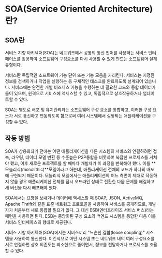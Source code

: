 # SOA(Service Oriented Architecture)란?

## SOA란

서비스 지향 아키텍처(SOA)는 네트워크에서 공통의 통신 언어를 사용하는 서비스 인터페이스를 활용하여 소프트웨어 구성요소를 다시 사용할 수 있게 만드는 소프트웨어 설계 유형이다.

서비스란 독립적인 소프트웨어 기능 단위 또는 기능 모음을 가리킨다. 서비스는 지정된 정보를 검색하거나 작업을 실행하는 등 구체적인 태스크를 완료하도록 설계되어 있습니다. 서비스에는 완전한 개별 비즈니스 기능을 수행하는 데 필요한 코드와 통합 데이터가 들어 있으며, 원격으로 서비스에 액세스할 수 있고, 독립적으로 상호작용하거나 업데이트할 수 있다.

SOA는 별도로 배포 및 유지관리되는 소프트웨어 구성 요소를 통합하고, 이러한 구성 요소가 서로 통신하고 연동되도록 함으로써 여러 시스템에서 실행되는 애플리케이션을 구성할 수 있다.

## 작동 방법

SOA가 상용화되기 전에는 어떤 애플리케이션을 다른 시스템의 서비스와 연결하려면 접속, 라우팅, 데이터 모델 변환 등 수준높은 P2P통합을 비롯하여 복잡한 프로세스를 거쳐야 했고, 이후 새로운 프로젝트를 할 때마다 개발자가 이 과정을 반복해야 했다. 이를 **모놀리식(monolithic)**모델이라고 하는데, 애플리케이션 전체의 코드가 하나의 배포에 구현되기 때문이다. 모놀리식 모델에서는 애플리케이션의 어느 측면이 제대로 작동하지 않을 경우 애플리케이션 전체를 잠시 오프라인 상태로 전환한 다음 문제를 해결하고 새 버전을 다시 배포해야 했다.

SOA에서는 요청을 보내거나 데이터에 액세스할 때 SOAP, JSON, ActiveMQ, Apache Thrift와 같은 표준 네트워크 프로토콜을 사용하여 서비스를 공개하므로, 개발자가 처음부터 새로 통합할 필요가 없다. 그 대신 ESB(엔터프라이즈 서비스 버스)라는 패턴을 사용하면 된다. ESB는 중앙화된 구성 요소와 백엔드 시스템을 통합한 다음 이를 서비스 인터페이스의 형태로 제공된다.

서비스 시향 아키텍처(SOA)에서는 서비스끼리 "느슨한 결합(loose coupling)" 시스템을 사용하여 통신한다. 이런식으로 어떤 시스템 또는 네트워크 내의 여러 구성요소를 서로 연결하면 상호 의존도는 최소한으로 줄이면서, 정보를 전달하거나 프로세스를 조율할 수 있다.
